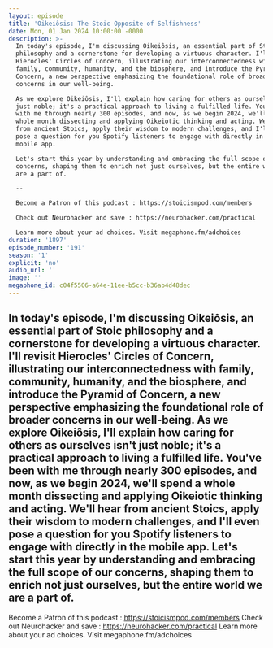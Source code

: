 ```yaml
---
layout: episode
title: 'Oikeiôsis: The Stoic Opposite of Selfishness'
date: Mon, 01 Jan 2024 10:00:00 -0000
description: >-
  In today's episode, I'm discussing Oikeiôsis, an essential part of Stoic
  philosophy and a cornerstone for developing a virtuous character. I'll revisit
  Hierocles' Circles of Concern, illustrating our interconnectedness with
  family, community, humanity, and the biosphere, and introduce the Pyramid of
  Concern, a new perspective emphasizing the foundational role of broader
  concerns in our well-being.

  As we explore Oikeiôsis, I'll explain how caring for others as ourselves isn't
  just noble; it's a practical approach to living a fulfilled life. You've been
  with me through nearly 300 episodes, and now, as we begin 2024, we'll spend a
  whole month dissecting and applying Oikeiotic thinking and acting. We'll hear
  from ancient Stoics, apply their wisdom to modern challenges, and I'll even
  pose a question for you Spotify listeners to engage with directly in the
  mobile app.

  Let's start this year by understanding and embracing the full scope of our
  concerns, shaping them to enrich not just ourselves, but the entire world we
  are a part of.

  --

  Become a Patron of this podcast : https://stoicismpod.com/members

  Check out Neurohacker and save : https://neurohacker.com/practical

  Learn more about your ad choices. Visit megaphone.fm/adchoices
duration: '1897'
episode_number: '191'
season: '1'
explicit: 'no'
audio_url: ''
image: ''
megaphone_id: c04f5506-a64e-11ee-b5cc-b36ab4d48dec
---
```


In today's episode, I'm discussing Oikeiôsis, an essential part of Stoic philosophy and a cornerstone for developing a virtuous character. I'll revisit Hierocles' Circles of Concern, illustrating our interconnectedness with family, community, humanity, and the biosphere, and introduce the Pyramid of Concern, a new perspective emphasizing the foundational role of broader concerns in our well-being.
As we explore Oikeiôsis, I'll explain how caring for others as ourselves isn't just noble; it's a practical approach to living a fulfilled life. You've been with me through nearly 300 episodes, and now, as we begin 2024, we'll spend a whole month dissecting and applying Oikeiotic thinking and acting. We'll hear from ancient Stoics, apply their wisdom to modern challenges, and I'll even pose a question for you Spotify listeners to engage with directly in the mobile app.
Let's start this year by understanding and embracing the full scope of our concerns, shaping them to enrich not just ourselves, but the entire world we are a part of.
--
Become a Patron of this podcast : https://stoicismpod.com/members
Check out Neurohacker and save : https://neurohacker.com/practical
Learn more about your ad choices. Visit megaphone.fm/adchoices